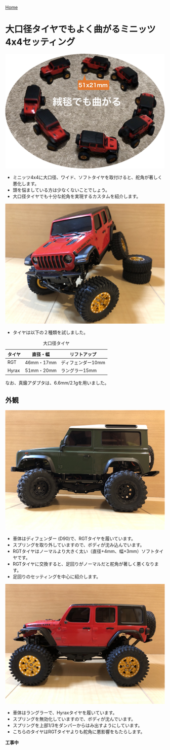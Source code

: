 [Home](/blog)

# 大口径タイヤでもよく曲がるミニッツ4x4セッティング

![曲がるミニッツ4x4セッティング](steering_settings.jpg "大口径タイヤでもよく曲がるミニッツ4x4セッティング")

- ミニッツ4x4に大口径、ワイド、ソフトタイヤを取付けると、舵角が著しく悪化します。
- 頭を悩ましている方は少なくないことでしょう。
- 大口径タイヤでも十分な舵角を実現するカスタムを紹介します。

![曲がるミニッツ4x4セッティング](JWR01.jpg "前輪に負荷をかけてもよく曲がるミニッツ4x4")

- タイヤは以下の２種類を試しました。

<table>
	<caption>大口径タイヤ</caption>
	<thead><tr><th>タイヤ</th><th>直径・幅</th><th>リフトアップ</th></tr></thead>
	<tr><td>RGT</td><td>46mm・17mm</td><td>ディフェンダー10mm</td></tr>
	<tr><td>Hyrax</td><td>51mm・20mm</td><td>ラングラー15mm</td></tr>
</table>
なお、真鍮アダプタは、6.6mm/2.1gを用いました。

## 外観

![ディフェンダー スプリング無効化](D90_spring_invalidated.jpg "曲がるセッティング")
- 車体はディフェンダー (D90)で、RGTタイヤを履いています。
- スプリングを取り外していますので、ボディが沈み込んでいます。
- RGTタイヤはノーマルより大きく太い（直径+4mm、幅+3mm）ソフトタイヤです。
- RGTタイヤに交換すると、足回りがノーマルだと舵角が著しく悪くなります。
- 足回りのセッティングを中心に紹介します。

![ラングラースプリング無効化](JWR_spring_invalidated_01.jpg "曲がるセッティング")
- 車体はラングラーで、Hyraxタイヤを履いています。
- スプリングを無効化していますので、ボディが沈んでいます。
- スプリングを上部1/3をダンパーからはみ出すようにしています。
- こちらのタイヤはRGTタイヤよりも舵角に悪影響をもたらします。

**工事中**

